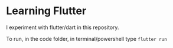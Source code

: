 # Learning Flutter
I experiment with flutter/dart in this repository.

To run, in the code folder, in terminal/powershell type `flutter run`
